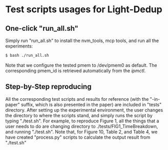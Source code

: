 # Test scripts usages for Light-Dedup

## One-click "run_all.sh"

Simply run "run_all.sh" to install the nvm_tools, mcp tools, and run all the experiments:

```bash
$ bash ./run_all.sh
```

Note that we configure the tested pmem to /dev/pmem0 as default. The corresponding pmem_id is retrieved automatically from the *ipmctl*. 

## Step-by-Step reproducing

All the corresponding test scripts and results for reference (with the "-in-paper" suffix, which is also presented in the paper) are included in "tests" directory. After setting up the experimental environment, the user changes the directory to where the scripts stand, and simply runs the script by typing "./test.sh". For example, to reproduce Figure 1, all the things that a user needs to do are changing directory to ./tests/FIG1_TimeBreakdown, and running "./test.sh". Note that, for Figure 10, Table 2, and Table 4, we have created "process.py" scripts to calculate the output result from "./test.sh"